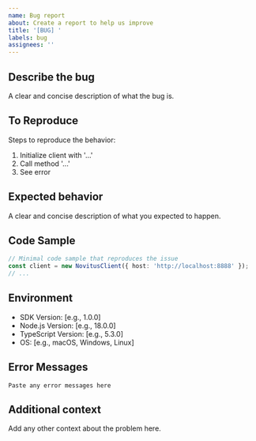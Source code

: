 ```yaml
---
name: Bug report
about: Create a report to help us improve
title: '[BUG] '
labels: bug
assignees: ''
---
```


## Describe the bug
A clear and concise description of what the bug is.

## To Reproduce
Steps to reproduce the behavior:
1. Initialize client with '...'
2. Call method '...'
3. See error

## Expected behavior
A clear and concise description of what you expected to happen.

## Code Sample
```typescript
// Minimal code sample that reproduces the issue
const client = new NovitusClient({ host: 'http://localhost:8888' });
// ...
```

## Environment
- SDK Version: [e.g., 1.0.0]
- Node.js Version: [e.g., 18.0.0]
- TypeScript Version: [e.g., 5.3.0]
- OS: [e.g., macOS, Windows, Linux]

## Error Messages
```
Paste any error messages here
```

## Additional context
Add any other context about the problem here.




